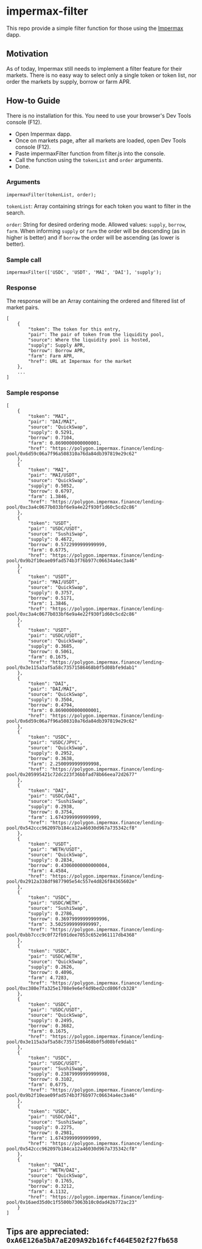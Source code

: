 # impermax-filter

This repo provide a simple filter function for those using the [Impermax](https://www.impermax.finance/) dapp.

## Motivation

As of today, Impermax still needs to implement a filter feature for their markets. There is no easy way to select only a single token or token list, nor order the markets by supply, borrow or farm APR.

## How-to Guide

There is no installation for this. You need to use your browser's Dev Tools console (F12).

* Open Impermax dapp.
* Once on markets page, after all markets are loaded, open Dev Tools console (F12).
* Paste impermaxFilter function from filter.js into the console.
* Call the function using the ```tokenList``` and ```order``` arguments.
* Done.

### Arguments

```
impermaxFilter(tokenList, order);
```

```tokenList```: Array containing strings for each token you want to filter in the search.

```order```: String for desired ordering mode. Allowed values: ```supply```, ```borrow```, ```farm```. When informing ```supply``` or ```farm``` the order will be descending (as in higher is better) and if ```borrow``` the order will be ascending (as lower is better).


### Sample call

```
impermaxFilter(['USDC', 'USDT', 'MAI', 'DAI'], 'supply');
```

### Response

The response will be an Array containing the ordered and filtered list of market pairs.

```
[
    {
        "token": The token for this entry,
        "pair": The pair of token from the liquidity pool,
        "source": Where the liquidity pool is hosted,
        "supply": Supply APR,
        "borrow": Borrow APR,
        "farm": Farm APR,
        "href": URL at Impermax for the market
    },
    ...
]
```

### Sample response

```
[
    {
        "token": "MAI",
        "pair": "DAI/MAI",
        "source": "QuickSwap",
        "supply": 0.5291,
        "borrow": 0.7104,
        "farm": 0.8690000000000001,
        "href": "https://polygon.impermax.finance/lending-pool/0x6d59c06a7f96a508310a76da84db397819e29c62"
    },
    {
        "token": "MAI",
        "pair": "MAI/USDT",
        "source": "QuickSwap",
        "supply": 0.5052,
        "borrow": 0.6797,
        "farm": 1.3846,
        "href": "https://polygon.impermax.finance/lending-pool/0xc3a4c0677b033bf6e9a4e22f930f1d60c5cd2c86"
    },
    {
        "token": "USDT",
        "pair": "USDC/USDT",
        "source": "SushiSwap",
        "supply": 0.4672,
        "borrow": 0.5722999999999999,
        "farm": 0.6775,
        "href": "https://polygon.impermax.finance/lending-pool/0x9b2f10eae09fad574b3f76b977c06634a4ec3a46"
    },
    {
        "token": "USDT",
        "pair": "MAI/USDT",
        "source": "QuickSwap",
        "supply": 0.3757,
        "borrow": 0.5171,
        "farm": 1.3846,
        "href": "https://polygon.impermax.finance/lending-pool/0xc3a4c0677b033bf6e9a4e22f930f1d60c5cd2c86"
    },
    {
        "token": "USDT",
        "pair": "USDC/USDT",
        "source": "QuickSwap",
        "supply": 0.3685,
        "borrow": 0.5061,
        "farm": 0.1675,
        "href": "https://polygon.impermax.finance/lending-pool/0x3e115a3af5a58c73571586468b0f5d08bfe9dab1"
    },
    {
        "token": "DAI",
        "pair": "DAI/MAI",
        "source": "QuickSwap",
        "supply": 0.3504,
        "borrow": 0.4794,
        "farm": 0.8690000000000001,
        "href": "https://polygon.impermax.finance/lending-pool/0x6d59c06a7f96a508310a76da84db397819e29c62"
    },
    {
        "token": "USDC",
        "pair": "USDC/JPYC",
        "source": "QuickSwap",
        "supply": 0.2952,
        "borrow": 0.3638,
        "farm": 2.2500999999999998,
        "href": "https://polygon.impermax.finance/lending-pool/0x205995421c72dc223f36bbfad78b66eea72d2677"
    },
    {
        "token": "DAI",
        "pair": "USDC/DAI",
        "source": "SushiSwap",
        "supply": 0.2938,
        "borrow": 0.3754,
        "farm": 1.6743999999999999,
        "href": "https://polygon.impermax.finance/lending-pool/0x542ccc962097b184ca12a46030d967a735342cf8"
    },
    {
        "token": "USDT",
        "pair": "WETH/USDT",
        "source": "QuickSwap",
        "supply": 0.2834,
        "borrow": 0.43060000000000004,
        "farm": 4.4584,
        "href": "https://polygon.impermax.finance/lending-pool/0x2912a338df9877905e54c557e4d826f84365602e"
    },
    {
        "token": "USDC",
        "pair": "USDC/WETH",
        "source": "SushiSwap",
        "supply": 0.2786,
        "borrow": 0.36979999999999996,
        "farm": 3.5025999999999997,
        "href": "https://polygon.impermax.finance/lending-pool/0xbb7ccc9c0f72fb91dee7053c652e961117db4368"
    },
    {
        "token": "USDC",
        "pair": "USDC/WETH",
        "source": "QuickSwap",
        "supply": 0.2626,
        "borrow": 0.4096,
        "farm": 4.7283,
        "href": "https://polygon.impermax.finance/lending-pool/0xc380e7fa325e1708e9e6ef4d9bed2cd806fcb328"
    },
    {
        "token": "USDC",
        "pair": "USDC/USDT",
        "source": "QuickSwap",
        "supply": 0.2495,
        "borrow": 0.3682,
        "farm": 0.1675,
        "href": "https://polygon.impermax.finance/lending-pool/0x3e115a3af5a58c73571586468b0f5d08bfe9dab1"
    },
    {
        "token": "USDC",
        "pair": "USDC/USDT",
        "source": "SushiSwap",
        "supply": 0.23879999999999998,
        "borrow": 0.3102,
        "farm": 0.6775,
        "href": "https://polygon.impermax.finance/lending-pool/0x9b2f10eae09fad574b3f76b977c06634a4ec3a46"
    },
    {
        "token": "USDC",
        "pair": "USDC/DAI",
        "source": "SushiSwap",
        "supply": 0.2275,
        "borrow": 0.2981,
        "farm": 1.6743999999999999,
        "href": "https://polygon.impermax.finance/lending-pool/0x542ccc962097b184ca12a46030d967a735342cf8"
    },
    {
        "token": "DAI",
        "pair": "WETH/DAI",
        "source": "QuickSwap",
        "supply": 0.1765,
        "borrow": 0.3212,
        "farm": 4.1132,
        "href": "https://polygon.impermax.finance/lending-pool/0x16aed35d0c1f5500b73063b10c0dad42b772ac23"
    }
]
```


## Tips are appreciated: ```0xA6E126a5bA7aE209A92b16fcf464E502f27fb658```
